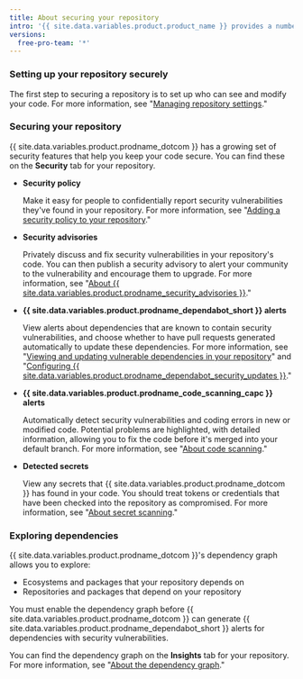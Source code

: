 ```yaml
---
title: About securing your repository
intro: '{{ site.data.variables.product.product_name }} provides a number of ways that you can help keep your repository secure.'
versions:
  free-pro-team: '*'
---
```


### Setting up your repository securely

The first step to securing a repository is to set up who can see and modify your code. For more information, see "[Managing repository settings](/github/administering-a-repository/managing-repository-settings)."

### Securing your repository

{{ site.data.variables.product.prodname_dotcom }} has a growing set of security features that help you keep your code secure. You can find these on the **Security** tab for your repository. 

- **Security policy**
  
  Make it easy for people to confidentially report security vulnerabilities they've found in your repository. For more information, see "[Adding a security policy to your repository](/github/managing-security-vulnerabilities/adding-a-security-policy-to-your-repository)."

- **Security advisories**

  Privately discuss and fix security vulnerabilities in your repository's code. You can then publish a security advisory to alert your community to the vulnerability and encourage them to upgrade. For more information, see "[About {{ site.data.variables.product.prodname_security_advisories }}](/github/managing-security-vulnerabilities/about-github-security-advisories)."

- **{{ site.data.variables.product.prodname_dependabot_short }} alerts**

  View alerts about dependencies that are known to contain security vulnerabilities, and choose whether to have pull requests generated automatically to update these dependencies. For more information, see "[Viewing and updating vulnerable dependencies in your repository](/github/managing-security-vulnerabilities/viewing-and-updating-vulnerable-dependencies-in-your-repository)"
  and "[Configuring {{ site.data.variables.product.prodname_dependabot_security_updates }}](/github/managing-security-vulnerabilities/configuring-github-dependabot-security-updates)."

- **{{ site.data.variables.product.prodname_code_scanning_capc }} alerts** 

  Automatically detect security vulnerabilities and coding errors in new or modified code. Potential problems are highlighted, with detailed information, allowing you to fix the code before it's merged into your default branch. For more information, see "[About code scanning](/github/finding-security-vulnerabilities-and-errors-in-your-code/about-code-scanning)."

- **Detected secrets**

  View any secrets that {{ site.data.variables.product.prodname_dotcom }} has found in your code. You should treat tokens or credentials that have been checked into the repository as compromised. For more information, see "[About secret scanning](/github/administering-a-repository/about-secret-scanning)."

### Exploring dependencies 
{{ site.data.variables.product.prodname_dotcom }}'s dependency graph allows you to explore:

* Ecosystems and packages that your repository depends on
* Repositories and packages that depend on your repository

You must enable the dependency graph before {{ site.data.variables.product.prodname_dotcom }} can generate {{ site.data.variables.product.prodname_dependabot_short }} alerts for dependencies with security vulnerabilities. 

You can find the dependency graph on the **Insights** tab for your repository. For more information, see "[About the dependency graph](/github/visualizing-repository-data-with-graphs/about-the-dependency-graph)."
